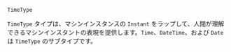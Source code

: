 ```
TimeType
```

`TimeType` タイプは、マシンインスタンスの `Instant` をラップして、人間が理解できるマシンインスタントの表現を提供します。`Time`、`DateTime`、および `Date` は `TimeType` のサブタイプです。

